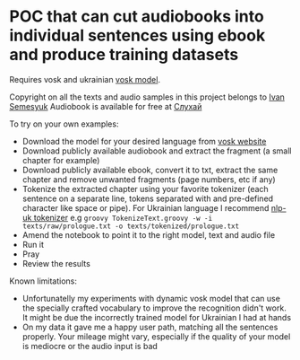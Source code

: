 # POC that can cut audiobooks into individual sentences using ebook and produce training datasets

Requires vosk and ukrainian [vosk model](https://alphacephei.com/vosk/models/vosk-model-uk-v3.zip).

Copyright on all the texts and audio samples in this project belongs to [Ivan Semesyuk](https://www.facebook.com/ivan.semesyuk)
Audiobook is available for free at [Слухай](https://sluhay.com.ua/9323375:Іван-Семесюк-Фаршрутка)


To try on your own examples:
 * Download the model for your desired language from [vosk website](https://alphacephei.com/vosk/models)
 * Download publicly available audiobook and extract the fragment (a small chapter for example)
 * Download publicly available ebook, convert it to txt, extract the same chapter and remove unwanted fragments (page numbers, etc if any)
 * Tokenize the extracted chapter using your favorite tokenizer (each sentence on a separate line, tokens separated with and pre-defined character like space or pipe). For Ukrainian language I recommend [nlp-uk tokenizer](https://github.com/brown-uk/nlp_uk/blob/master/doc/README_tools.md#утиліта-розбиття-тексту) e.g `groovy TokenizeText.groovy -w -i texts/raw/prologue.txt -o texts/tokenized/prologue.txt`
 * Amend the notebook to point it to the right model, text and audio file
 * Run it
 * Pray
 * Review the results

Known limitations:
 * Unfortunatelly my experiments with dynamic vosk model that can use the specially crafted vocabulary to improve the recognition didn't work. It might be due the incorrectly trained model for Ukrainian I had at hands
 * On my data it gave me a happy user path, matching all the sentences properly. Your mileage might vary, especially if the quality of your model is mediocre or the audio input is bad

